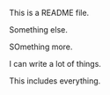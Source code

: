 This is a README file. 

Something else. 

SOmething more. 

I can write a lot of things.

This includes everything.  
